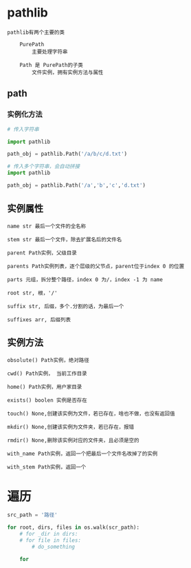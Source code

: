 
# pathlib

	pathlib有两个主要的类

		PurePath
			主要处理字符串
			
		Path 是 PurePath的子类
			文件实例，拥有实例方法与属性
			
## path

### 实例化方法


```python
# 传入字符串

import pathlib

path_obj = pathlib.Path('/a/b/c/d.txt')

```

```python
# 传入多个字符串，会自动拼接
import pathlib

path_obj = pathlib.Path('/a','b','c','d.txt')

```

## 实例属性

	name str 最后一个文件的全名称

	stem str 最后一个文件，除去扩展名后的文件名

	parent Path实例，父级目录

	parents Path实例列表，逐个层级的父节点，parent位于index 0 的位置

	parts 元组，拆分整个路径，index 0 为/，index -1 为 name

	root str, 根，'/'

	suffix str, 后缀，多个.分割的话，为最后一个

	suffixes arr, 后缀列表

## 实例方法

	obsolute() Path实例，绝对路径

	cwd() Path实例， 当前工作目录

	home() Path实例，用户家目录

	exists() boolen 实例是否存在
  
	touch() None,创建该实例为文件，若已存在，啥也不做，也没有返回值

	mkdir() None,创建该实例为文件夹，若已存在，报错

	rmdir() None,删除该实例对应的文件夹，且必须是空的

	with_name Path实例，返回一个把最后一个文件名改掉了的实例

	with_stem Path实例，返回一个
# 遍历

```python
src_path = '路径'

for root, dirs, files in os.walk(scr_path):
	# for _dir in dirs:
	# for file in files:
		# do_something

	for 
```